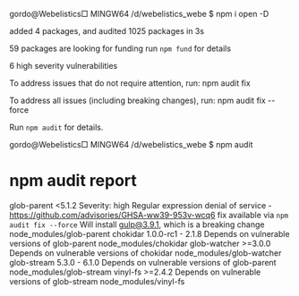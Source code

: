 gordo@Webelistics□ MINGW64 /d/webelistics_webe
$ npm i open -D

added 4 packages, and audited 1025 packages in 3s

59 packages are looking for funding
run `npm fund` for details

6 high severity vulnerabilities

To address issues that do not require attention, run:
npm audit fix

To address all issues (including breaking changes), run:
npm audit fix --force

Run `npm audit` for details.

gordo@Webelistics□ MINGW64 /d/webelistics_webe
$ npm audit

# npm audit report

glob-parent <5.1.2
Severity: high
Regular expression denial of service - https://github.com/advisories/GHSA-ww39-953v-wcq6
fix available via `npm audit fix --force`
Will install gulp@3.9.1, which is a breaking change
node_modules/glob-parent
chokidar 1.0.0-rc1 - 2.1.8
Depends on vulnerable versions of glob-parent
node_modules/chokidar
glob-watcher >=3.0.0
Depends on vulnerable versions of chokidar
node_modules/glob-watcher
glob-stream 5.3.0 - 6.1.0
Depends on vulnerable versions of glob-parent
node_modules/glob-stream
vinyl-fs >=2.4.2
Depends on vulnerable versions of glob-stream
node_modules/vinyl-fs
